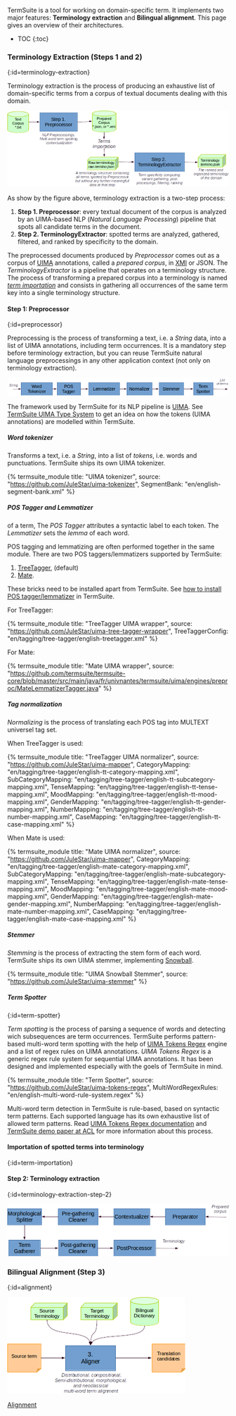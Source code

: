 
TermSuite is a tool for working on domain-specific term. It implements two major features: **Terminology extraction** and **Bilingual alignment**. This page gives an overview of their architectures.

* TOC
{:toc}

### Terminology Extraction (Steps 1 and 2)
{:id=terminology-extraction}

Terminology extraction is the process of producing an exhaustive list of domain-specific
terms from a corpus of textual documents dealing with this domain.


![TermSuite general data flow](/img/flow-preprocessor-extractor.png)

As show by the figure above, terminology extraction is a two-step process:

 1. **Step 1. Preprocessor**: every textual document of the corpus is analyzed
by an UIMA-based NLP (*Natural Language Processing*) pipeline that spots all candidate terms
in the document.
 1. **Step 2. TerminologyExtractor**: spotted terms are analyzed, gathered, filtered,
and ranked by specificity to the domain.

The preprocessed documents produced by *Preprocessor* comes out as a corpus of [UIMA](http://uima.apache.org/) annotations, called a *prepared corpus*,  in [XMI](http://www.omg.org/spec/XMI/) or JSON. The *TerminologyExtractor* is a pipeline that operates on a terminology structure. The process of transforming a prepared corpus into a terminology is named [*term importation*](#term-importation) and consists in gathering all occurrences of the same term key into a single terminology structure.

#### Step 1: Preprocessor
{:id=preprocessor}

Preprocessing is the process of transforming a text, i.e. a *String* data, into a list of UIMA annotations, including term occurrences. It is a mandatory step before terminology extraction, but you can reuse TermSuite natural language preprocessings in any other application context (not only on terminology extraction).

![TermSuite preprocessor pipeline](/img/pipeline-preprocessor.png)

The framework used by TermSuite for its NLP pipeline is [UIMA](https://uima.apache.org/). See [TermSuite UIMA Type System](/documentation/data-model/#type-system) to get an idea on how the tokens (UIMA annotations) are modelled within TermSuite.


##### Word tokenizer

Transforms a text, i.e. a *String*, into a list of *tokens*, i.e. words and punctuations. TermSuite ships its own UIMA tokenizer.

{% termsuite_module title: "UIMA tokenizer", source: "https://github.com/JuleStar/uima-tokenizer", SegmentBank: "en/english-segment-bank.xml" %}

##### POS Tagger and Lemmatizer
 of a term,
The *POS Tagger* attributes a syntactic label to each token. The *Lemmatizer* sets the *lemma* of each word.

POS tagging and lemmatizing are often performed together in the same module. There are two POS taggers/lemmatizers supported by TermSuite:

 1. [TreeTagger](http://www.cis.uni-muenchen.de/~schmid/tools/TreeTagger/), (default)
 2. [Mate](http://www.ims.uni-stuttgart.de/forschung/ressourcen/werkzeuge/matetools.html).

These bricks need to be installed apart from TermSuite. See [how to install POS tagger/lemmatizer](/documentation/postagger/) in TermSuite.

For TreeTagger:

{% termsuite_module title: "TreeTagger UIMA wrapper", source: "https://github.com/JuleStar/uima-tree-tagger-wrapper", TreeTaggerConfig: "en/tagging/tree-tagger/english-treetagger.xml" %}

For Mate:

{% termsuite_module title: "Mate UIMA wrapper", source: "https://github.com/termsuite/termsuite-core/blob/master/src/main/java/fr/univnantes/termsuite/uima/engines/preproc/MateLemmatizerTagger.java" %}

##### Tag normalization

*Normalizing* is the process of translating each POS tag into MULTEXT universel tag set.

When TreeTagger is used:

{% termsuite_module title: "TreeTagger UIMA normalizer", source: "https://github.com/JuleStar/uima-mapper", CategoryMapping: "en/tagging/tree-tagger/english-tt-category-mapping.xml", SubCategoryMapping: "en/tagging/tree-tagger/english-tt-subcategory-mapping.xml", TenseMapping: "en/tagging/tree-tagger/english-tt-tense-mapping.xml", MoodMapping: "en/tagging/tree-tagger/english-tt-mood-mapping.xml", GenderMapping: "en/tagging/tree-tagger/english-tt-gender-mapping.xml", NumberMapping: "en/tagging/tree-tagger/english-tt-number-mapping.xml", CaseMapping: "en/tagging/tree-tagger/english-tt-case-mapping.xml" %}

When Mate is used:

{% termsuite_module title: "Mate UIMA normalizer", source: "https://github.com/JuleStar/uima-mapper", CategoryMapping: "en/tagging/tree-tagger/english-mate-category-mapping.xml", SubCategoryMapping: "en/tagging/tree-tagger/english-mate-subcategory-mapping.xml", TenseMapping: "en/tagging/tree-tagger/english-mate-tense-mapping.xml", MoodMapping: "en/tagging/tree-tagger/english-mate-mood-mapping.xml", GenderMapping: "en/tagging/tree-tagger/english-mate-gender-mapping.xml", NumberMapping: "en/tagging/tree-tagger/english-mate-number-mapping.xml", CaseMapping: "en/tagging/tree-tagger/english-mate-case-mapping.xml" %}


##### Stemmer

*Stemming* is the process of extracting the stem form of each word. TermSuite ships its own UIMA stemmer, implementing [Snowball](http://snowball.tartarus.org/).

{% termsuite_module title: "UIMA Snowball Stemmer", source: "https://github.com/JuleStar/uima-stemmer" %}


##### Term Spotter
{:id=term-spotter}

*Term spotting* is the process of parsing a sequence of words and detecting wich subsequences are term occurrences. TermSuite performs pattern-based multi-word term spotting with the help of [UIMA Tokens Regex](https://github.com/JuleStar/uima-tokens-regex) engine and a list of regex rules on UIMA annotations. *UIMA Tokens Regex* is a generic regex rule system for sequential UIMA annotations. It has been designed and implemented especially with the goels of TermSuite in mind.  

{% termsuite_module title: "Term Spotter", source: "https://github.com/JuleStar/uima-tokens-regex", MultiWordRegexRules: "en/english-multi-word-rule-system.regex" %}

Multi-word term detection in TermSuite is rule-based, based on syntactic term patterns. Each supported language has its own exhaustive list of allowed term patterns. Read [UIMA Tokens Regex documentation](https://github.com/JuleStar/uima-tokens-regex) and [TermSuite demo paper at ACL](https://aclweb.org/anthology/P/P16/P16-4003.pdf) for more information about this process.

#### Importation of spotted terms into terminology
{:id=term-importation}




#### Step 2: Terminology extraction
{:id=terminology-extraction-step-2}

![TermSuite terminology extractor pipeline](/img/pipeline-extractor.png)


### Bilingual Alignment (Step 3)
{:id=alignment}

![TermSuite aligner data flow](/img/flow-aligner.png)

[Alignment](/documentation/alignment/)
